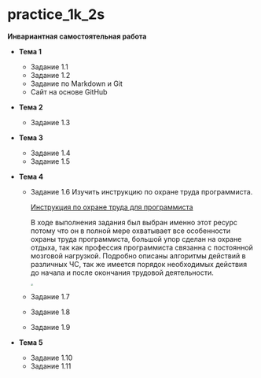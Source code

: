 # practice_1k_2s
**Инвариантная самостоятельная работа**

- **Тема 1**

  - Задание 1.1
  - Задание 1.2
  - Задание по Markdown и Git
  - Сайт на основе GitHub

- **Тема 2**

  - Задание 1.3

- **Тема 3**

  - Задание 1.4
  - Задание 1.5

- **Тема 4**

  - Задание 1.6 Изучить инструкцию по охране труда программиста.

    [Инструкция по охране труда для программиста](http://sysot.ru/%D0%B8%D0%BD%D1%81%D1%82%D1%80%D1%83%D0%BA%D1%86%D0%B8%D1%8F-%D0%BF%D0%BE-%D0%BE%D1%85%D1%80%D0%B0%D0%BD%D0%B5-%D1%82%D1%80%D1%83%D0%B4%D0%B0-%D0%B4%D0%BB%D1%8F-%D0%BF%D1%80%D0%BE%D0%B3%D1%80%D0%B0/)

    В ходе выполнения задания был выбран именно этот ресурс потому что он в полной мере охватывает все особенности охраны труда программиста, большой упор сделан на охране отдыха, так как профессия программиста связанна с постоянной мозговой нагрузкой. Подробно описаны алгоритмы действий в различных ЧС, так же имеется порядок необходимых действия до начала и после окончания трудовой деятельности. 

    <img src="C:\Users\vekto\OneDrive\Documents\GitHub\practice_1k_2s\qr-code\1.6.png" style="zoom:25%;" />

  - Задание 1.7

  - Задание 1.8

  - Задание 1.9

- **Тема 5**

  - Задание 1.10
  - Задание 1.11